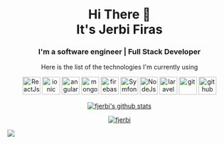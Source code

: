 <h1 align="center">
Hi There 👋 <br> 
It's Jerbi Firas
</h1>

<h3 align="center">
I'm a software engineer | Full Stack Developer
</h3>
   <p align="center" >
Here is the list of the technologies I'm currently using
</p>

<p align="center">

   <img src="https://www.vectorlogo.zone/logos/reactjs/reactjs-icon.svg" alt="ReactJs" width="40" height="40"/>
  <img src="https://www.vectorlogo.zone/logos/ionicframework/ionicframework-icon.svg" alt="ionic" width="40" height="40"/>  
  <img src="https://seeklogo.com/images/A/angular-logo-CF8B6B5B10-seeklogo.com.png" alt="angular" width="40" height="40"/>
    <img src="https://www.vectorlogo.zone/logos/mongodb/mongodb-icon.svg" alt="mongodb" width="40" height="40"/>
  <img src="https://www.vectorlogo.zone/logos/firebase/firebase-icon.svg" alt="firebase" width="40" height="40"/>
  <img src="https://seeklogo.com/images/S/symfony-logo-AA34C8FC16-seeklogo.com.png" alt="Symfony" width="40" height="40"/>
  <img src="https://www.logolynx.com/images/logolynx/c5/c509c38cb89bcf556b2051222663f398.png" alt="NodeJs" width="40" height="40"/>
  <img src="https://upload.vectorlogo.zone/logos/laravel/images/fd9bffa7-873e-4946-92bc-815ed69faeec.svg" alt="laravel" width="40" height="40"/>
  <img src="https://www.vectorlogo.zone/logos/git-scm/git-scm-icon.svg" alt="git" width="40" height="40"/> 
  <img src="https://www.vectorlogo.zone/logos/github/github-tile.svg" alt="github" width="40" height="40"/> 
 </p>
 

<p align="center">
  <a href="https://github.com/fjerbi">
    <img src="https://github-readme-stats.vercel.app/api?username=fjerbi&count_private=true&hide_border=true&show_icons=true" alt="fjerbi's github stats">
  </a>
</p>

<p align="center">
  <a href="https://github.com/fjerbi">
<p align="center">
   <p align="center"> <a href="https://github.com/ryo-ma/github-profile-trophy"><img src="https://github-profile-trophy.vercel.app/?username=fjerbi" alt="fjerbi" /></a> </p>
  </a>
</p>

![](https://komarev.com/ghpvc/?username=fjerbi&label=PROFILE+VIEWS)
